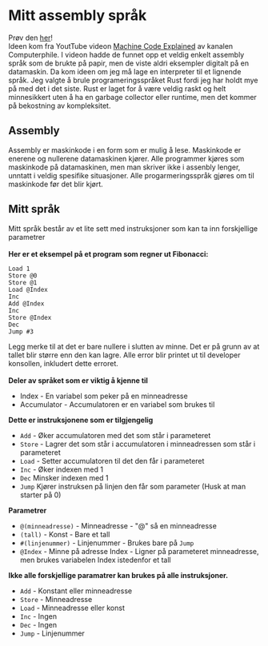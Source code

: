 #  Mitt assembly språk
Prøv den [her](https://josh-lang.vercel.app/)! \
Ideen kom fra YoutTube videon [Machine Code Explained](https://www.youtube.com/watch?v=8VsiYWW9r48&t=500s) av kanalen Computerphile. I videon hadde de funnet opp et veldig enkelt assembly språk som de brukte på papir, men de viste aldri eksempler digitalt på en datamaskin. Da kom ideen om jeg må lage en interpreter til et lignende språk.
Jeg valgte å brule programeringsspråket Rust fordi jeg har holdt mye på med det i det siste. Rust er laget for å være veldig raskt og helt minnesikkert uten å ha en garbage collector eller runtime, men det kommer på bekostning av kompleksitet. 

## Assembly
Assembly er maskinkode i en form som er mulig å lese. Maskinkode er enerene og nullerene datamaskinen kjører. Alle programmer kjøres som maskinkode på datamaskinen, men man skriver ikke i assenbly lenger, unntatt i veldig spesifike situasjoner. Alle progarmeringsspråk gjøres om til maskinkode før det blir kjørt.

## Mitt språk
Mitt språk består av et lite sett med instruksjoner som kan ta inn forskjellige parametrer
<br/><br/>
**Her er et eksempel på et program som regner ut Fibonacci:**
```Assembly
Load 1
Store @0
Store @1
Load @Index
Inc
Add @Index
Inc
Store @Index
Dec
Jump #3
```
Legg merke til at det er bare nullere i slutten av minne. Det er på grunn av at tallet blir større enn den kan lagre. Alle error blir printet ut til developer konsollen, inkludert dette erroret.
<br/><br/>
**Deler av språket som er viktig å kjenne til**
- Index - En variabel som peker på en minneadresse
- Accumulator - Accumulatoren er en variabel som brukes til


**Dette er instruksjonene som er tilgjengelig**
- `Add` - Øker accumulatoren med det som står i parameteret
- `Store` - Lagrer det som står i accumulatoren i minneadressen som står i parameteret
- `Load` - Setter accumulatoren til det den får i parameteret
- `Inc` - Øker indexen med 1
- `Dec` Minsker indexen med 1
- `Jump` Kjører instruksen på linjen den får som parameter (Husk at man starter på 0)

**Parametrer**
- `@(minneadresse)` - Minneadresse - "@" så en minneadresse
- `(tall)` - Konst - Bare et tall
- `#(linjenummer)` - Linjenummer - Brukes bare på `Jump`
- `@Index` - Minne på adresse Index - Ligner på parameteret minneadresse, men brukes variabelen Index istedenfor et tall

**Ikke alle forskjellige paramatrer kan brukes på alle instruksjoner.**
- `Add` - Konstant eller minneadresse
- `Store` - Minneadresse
- `Load` - Minneadresse eller konst
- `Inc` - Ingen
- `Dec` - Ingen
- `Jump` - Linjenummer
